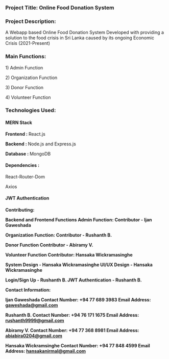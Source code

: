 <h3>Project Title: Online Food Donation System</h3>

<h3>Project Description:</h3>
<p>A Webapp based Online Food Donation System Developed with providing a solution to the food crisis in Sri Lanka caused by its ongoing Economic Crisis (2021-Present)</p>

<h3>Main Functions:</h3>

<p>1) Admin Function</p>
<p>2) Organization Function</p>
<p>3) Donor Function</p>
<p>4) Volunteer Function</p>

<h3>Technologies Used:</h3>

<h4>MERN Stack</h4>
	<p><b>Frontend : </b>React.js</p>
	<p><b>Backend : </b>Node.js and Express.js</p>
	<p><b>Database : </b>MongoDB</p>

<h4>Dependencies :</h4> 
	<p>React-Router-Dom</p>
	<p>Axios</p>

<h4>JWT Authentication<h4>


Contributing:

Backend and Frontend Functions
Admin Function: 
Contributor - Ijan Gaweshada

Organization Function:
Contributor - Rushanth B.

Donor Function
Contributor - Abiramy V.

Volunteer Function
Contributor: Hansaka Wickramasinghe


System Design - Hansaka Wickramasinghe
UI/UX Design - Hansaka Wickramasinghe

Login/Sign Up - Rushanth B.
JWT Authentication - Rushanth B.


Contact Information:

Ijan Gaweshada
Contact Number: +94 77 689 3983
Email Address: gaweshada@gmail.com

Rushanth B.
Contact Number: +94 76 171 1675
Email Address: rushanth9999@gmail.com

Abiramy V.
Contact Number: +94 77 368 8981
Email Address: abiabira0204@gmail.com

Hansaka Wickramsinghe
Contact Number: +94 77 848 4599
Email Address: hansakanirmal@gmail.com
